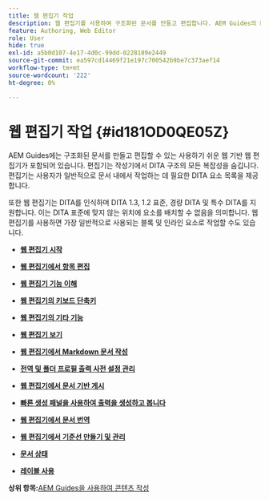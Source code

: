 ```yaml
---
title: 웹 편집기 작업
description: 웹 편집기를 사용하여 구조화된 문서를 만들고 편집합니다. AEM Guides의 DITA 표준에 따라 웹 편집기로 작업하는 방법을 알아봅니다.
feature: Authoring, Web Editor
role: User
hide: true
exl-id: a5b0d107-4e17-4d0c-99dd-0228189e2449
source-git-commit: ea597cd14469f21e197c700542b9be7c373aef14
workflow-type: tm+mt
source-wordcount: '222'
ht-degree: 0%

---
```


# 웹 편집기 작업 {#id181OD0QE05Z}

AEM Guides에는 구조화된 문서를 만들고 편집할 수 있는 사용하기 쉬운 웹 기반 웹 편집기가 포함되어 있습니다. 편집기는 작성기에서 DITA 구조의 모든 복잡성을 숨깁니다. 편집기는 사용자가 일반적으로 문서 내에서 작업하는 데 필요한 DITA 요소 목록을 제공합니다.

또한 웹 편집기는 DITA를 인식하며 DITA 1.3, 1.2 표준, 경량 DITA 및 특수 DITA를 지원합니다. 이는 DITA 표준에 맞지 않는 위치에 요소를 배치할 수 없음을 의미합니다. 웹 편집기를 사용하면 가장 일반적으로 사용되는 블록 및 인라인 요소로 작업할 수도 있습니다.

- **[웹 편집기 시작](web-editor-launch-editor.md)**

- **[웹 편집기에서 항목 편집](web-editor-edit-topics.md)**

- **[웹 편집기 기능 이해](web-editor-features.md)**

- **[웹 편집기의 키보드 단축키](web-editor-keyboard-shortcuts.md)**

- **[웹 편집기의 기타 기능](web-editor-other-features.md)**

- **[웹 편집기 보기](web-editor-views.md)**

- **[웹 편집기에서 Markdown 문서 작성](web-editor-markdown-topic.md)**

- **[전역 및 폴더 프로필 출력 사전 설정 관리](web-editor-manage-output-presets.md)**

- **[웹 편집기에서 문서 기반 게시](web-editor-article-publishing.md)**

- **[빠른 생성 패널을 사용하여 출력을 생성하고 봅니다](web-editor-quick-generate-panel.md)**

- **[웹 편집기에서 문서 번역](translate-documents-web-editor.md)**

- **[웹 편집기에서 기준선 만들기 및 관리](web-editor-baseline.md)**

- **[문서 상태](web-editor-document-states.md)**

- **[레이블 사용](web-editor-use-label.md)**


**상위 항목:**&#x200B;[&#x200B; AEM Guides을 사용하여 콘텐츠 작성](authoring-content-xml-doc.md)
